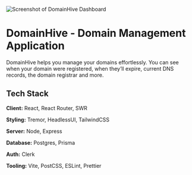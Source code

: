 ![Screenshot of DomainHive Dashboard](https://raw.githubusercontent.com/mohammedyh/domain-manager/master/featured-screenshot.png)

# DomainHive - Domain Management Application

DomainHive helps you manage your domains effortlessly. You can see when your domain were registered, when they’ll expire, current DNS records, the domain registrar and more.

## Tech Stack

**Client:** React, React Router, SWR

**Styling:** Tremor, HeadlessUI, TailwindCSS

**Server:** Node, Express

**Database:** Postgres, Prisma

**Auth:** Clerk

**Tooling:** Vite, PostCSS, ESLint, Prettier
